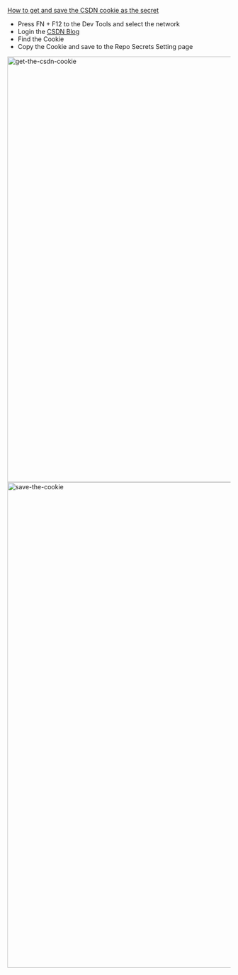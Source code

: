 [How to get and save the CSDN cookie as the secret](https://github.com/cloudswave/blog/issues/6)

- Press FN + F12 to the Dev Tools and select the network
- Login the [CSDN Blog](https://mp.csdn.net/)
- Find the Cookie
- Copy the Cookie and save to the Repo Secrets Setting page
<img width="959" alt="get-the-csdn-cookie" src="https://user-images.githubusercontent.com/5915548/198843510-5b7c7c37-e3c2-4d1b-9cac-c7bff5fd5961.png">
<img width="1094" alt="save-the-cookie" src="https://user-images.githubusercontent.com/5915548/198843517-e563b5ef-3f42-423f-b9c5-1bcc793ffa4e.png">
